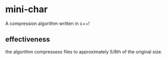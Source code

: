 # mini-char  
A compression algorithm written in c++!
## effectiveness
the algorithm compressess files to approximately 5/8th of the original size. 
